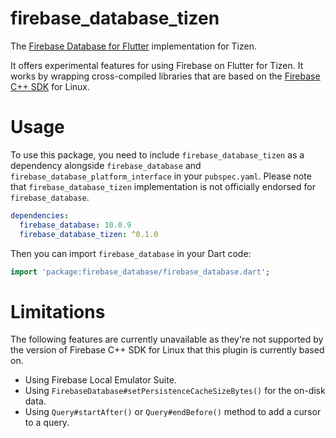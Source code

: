 # firebase_database_tizen

The [Firebase Database for Flutter](https://pub.dev/packages/firebase_database) implementation for Tizen.

It offers experimental features for using Firebase on Flutter for Tizen. It works by wrapping cross-compiled libraries that are based on the [Firebase C++ SDK](https://github.com/firebase/firebase-cpp-sdk) for Linux.

# Usage

To use this package, you need to include `firebase_database_tizen` as a dependency alongside `firebase_database` and `firebase_database_platform_interface` in your `pubspec.yaml`. Please note that `firebase_database_tizen` implementation is not officially endorsed for `firebase_database`.

```yaml
dependencies:
  firebase_database: 10.0.9
  firebase_database_tizen: ^0.1.0
```

Then you can import `firebase_database` in your Dart code:

```dart
import 'package:firebase_database/firebase_database.dart';
```

# Limitations

The following features are currently unavailable as they're not supported by the version of Firebase C++ SDK for Linux that this plugin is currently based on.

- Using Firebase Local Emulator Suite.
- Using `FirebaseDatabase#setPersistenceCacheSizeBytes()` for the on-disk data.
- Using `Query#startAfter()` or `Query#endBefore()` method to add a cursor to a query.
